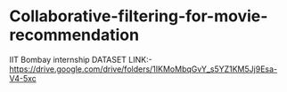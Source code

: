 # Collaborative-filtering-for-movie-recommendation
IIT Bombay internship
DATASET LINK:-https://drive.google.com/drive/folders/1IKMoMbqGvY_s5YZ1KM5Jj9Esa-V4-5xc
